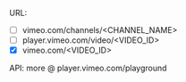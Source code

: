 URL:
- [ ] vimeo.com/channels/<CHANNEL_NAME>
- [ ] player.vimeo.com/video/<VIDEO_ID>
- [x] vimeo.com/<VIDEO_ID>

API:
more @ player.vimeo.com/playground
